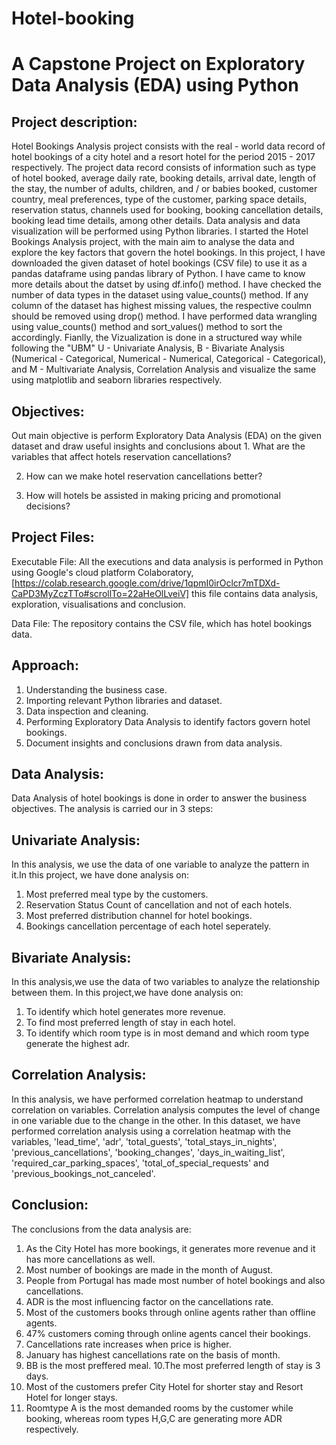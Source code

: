 # Hotel-booking
# A Capstone Project on Exploratory Data Analysis (EDA) using Python
## Project description:
Hotel Bookings Analysis project consists with the real - world data record of hotel bookings of a city hotel and a resort hotel for the period 2015 - 2017 respectively. The project data record consists of information such as type of hotel booked, average daily rate, booking details, arrival date, length of the stay, the number of adults, children, and / or babies booked, customer country, meal preferences, type of the customer, parking space details, reservation status, channels used for booking, booking cancellation details, booking lead time details, among other details. Data analysis and data visualization will be performed using Python libraries.
I started the Hotel Bookings Analysis project, with the main aim to analyse the data and explore the key factors that govern the hotel bookings. In this project, I have downloaded the given dataset of hotel bookings (CSV file) to use it as a pandas dataframe using pandas library of Python. I have came to know more details about the datset by using df.info() method. I have checked the number of data types in the dataset using value_counts() method. If any column of the dataset has highest missing values, the respective coulmn should be removed using drop() method. I have performed data wrangling using value_counts() method and sort_values() method to sort the accordingly. Fianlly, the Vizualization is done in a structured way while following the "UBM" U - Univariate Analysis, B - Bivariate Analysis (Numerical - Categorical, Numerical - Numerical, Categorical - Categorical), and M - Multivariate Analysis, Correlation Analysis and visualize the same using matplotlib and seaborn libraries respectively.
## Objectives:
Out main objective is perform Exploratory Data Analysis (EDA) on the given dataset and draw useful insights and conclusions about 1. What are the variables that affect hotels reservation cancellations?

2. How can we make hotel reservation cancellations better?

3. How will hotels be assisted in making pricing and promotional decisions?
## Project Files:
Executable File: All the executions and data analysis is performed in Python using Google's cloud platform Colaboratory, [https://colab.research.google.com/drive/1qpmI0irOclcr7mTDXd-CaPD3MyZczTTo#scrollTo=22aHeOlLveiV] this file contains data analysis, exploration, visualisations and conclusion.

Data File: The repository contains the CSV file, which has hotel bookings data.
## Approach:
1. Understanding the business case.
2. Importing relevant Python libraries and dataset.
3. Data inspection and cleaning.
4. Performing Exploratory Data Analysis to identify factors govern hotel bookings.
5. Document insights and conclusions drawn from data analysis.
## Data Analysis:
Data Analysis of hotel bookings is done in order to answer the business objectives. The analysis is carried our in 3 steps:
## Univariate Analysis:
In this analysis, we use the data of one variable to analyze the pattern in it.In this project, we have done analysis on:
1. Most preferred meal type by the customers.
2. Reservation Status Count of cancellation and not of each hotels.
3. Most preferred distribution channel for hotel bookings.
4. Bookings cancellation percentage of each hotel seperately.
## Bivariate Analysis:
In this analysis,we use the data of two variables to analyze the relationship between them. In this project,we have done analysis on:
1. To identify which hotel generates more revenue.
2. To find most preferred length of stay in each hotel.
3. To identify which room type is in most demand and which room type generate the highest adr.
## Correlation Analysis:
In this analysis, we have performed correlation heatmap to understand correlation on variables. Correlation analysis computes the level of change in one variable due to the change in the other. In this dataset, we have performed correlation analysis using a correlation heatmap with the variables, 'lead_time', 'adr', 'total_guests', 'total_stays_in_nights', 'previous_cancellations', 'booking_changes', 'days_in_waiting_list', 'required_car_parking_spaces', 'total_of_special_requests' and 'previous_bookings_not_canceled'.
## Conclusion:
The conclusions from the data analysis are:
1. As the City Hotel has more bookings, it generates more revenue and it has more cancellations as well.
2. Most number of bookings are made in the month of August.
3. People from Portugal has made most number of hotel bookings and also cancellations.
4. ADR is the most influencing factor on the cancellations rate.
5. Most of the customers books through online agents rather than offline agents.
6. 47% customers coming through online agents cancel their bookings.
7. Cancellations rate increases when price is higher.
8. January has highest cancellations rate on the basis of month.
9. BB is the most preffered meal.
10.The most preferred length of stay is 3 days.
11. Most of the customers prefer City Hotel for shorter stay and Resort Hotel for longer stays.
12. Roomtype A is the most demanded rooms by the customer while booking, whereas room types H,G,C are generating more ADR respectively.

